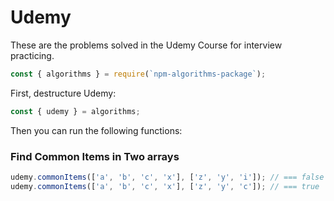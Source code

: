 # Udemy

These are the problems solved in the Udemy Course for interview practicing.

```js
const { algorithms } = require(`npm-algorithms-package`);
```

First, destructure Udemy:

```js
const { udemy } = algorithms;
```

Then you can run the following functions:

### Find Common Items in Two arrays

```js
udemy.commonItems(['a', 'b', 'c', 'x'], ['z', 'y', 'i']); // === false
udemy.commonItems(['a', 'b', 'c', 'x'], ['z', 'y', 'c']); // === true
```
